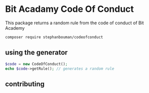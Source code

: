 # Bit Acadamy Code Of Conduct 
This package returns a random rule from the code of conduct of Bit Academy
```bash
composer require stephanbouman/codeofconduct
```

## using the generator

```php  
$code = new CodeOfConduct();
echo $code->getRule(); // generates a random rule
```

## contributing
